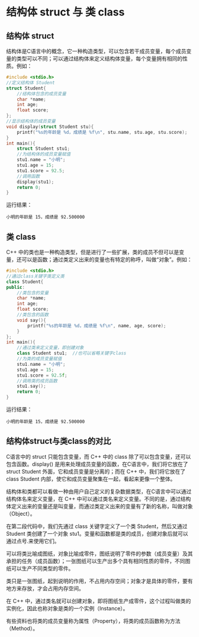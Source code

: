 # 结构体 struct 与 类 class
## 结构体 struct

结构体是C语言中的概念，它一种构造类型，可以包含若干成员变量，每个成员变量的类型可以不同；可以通过结构体来定义结构体变量，每个变量拥有相同的性质。例如：
```c++
#include <stdio.h>
//定义结构体 Student
struct Student{
    //结构体包含的成员变量
    char *name;
    int age;
    float score;
};
//显示结构体的成员变量
void display(struct Student stu){
    printf("%s的年龄是 %d，成绩是 %f\n", stu.name, stu.age, stu.score);
}
int main(){
    struct Student stu1;
    //为结构体的成员变量赋值
    stu1.name = "小明";
    stu1.age = 15;
    stu1.score = 92.5;
    //调用函数
    display(stu1);
    return 0;
}
```
运行结果：
```shell
小明的年龄是 15，成绩是 92.500000
```

## 类 class
C++ 中的类也是一种构造类型，但是进行了一些扩展，类的成员不但可以是变量，还可以是函数；通过类定义出来的变量也有特定的称呼，叫做“对象”。例如：
```c++
#include <stdio.h>
//通过class关键字类定义类
class Student{
public:
    //类包含的变量
    char *name;
    int age;
    float score;
    //类包含的函数
    void say(){
        printf("%s的年龄是 %d，成绩是 %f\n", name, age, score);
    }
};
int main(){
    //通过类来定义变量，即创建对象
    class Student stu1;  //也可以省略关键字class
    //为类的成员变量赋值
    stu1.name = "小明";
    stu1.age = 15;
    stu1.score = 92.5f;
    //调用类的成员函数
    stu1.say();
    return 0;
}
```
运行结果：
```shell
小明的年龄是 15，成绩是 92.500000
```

## 结构体struct与类class的对比

C语言中的 struct 只能包含变量，而 C++ 中的 class 除了可以包含变量，还可以包含函数。display() 是用来处理成员变量的函数，在C语言中，我们将它放在了 struct Student 外面，它和成员变量是分离的；而在 C++ 中，我们将它放在了 class Student 内部，使它和成员变量聚集在一起，看起来更像一个整体。

结构体和类都可以看做一种由用户自己定义的复杂数据类型，在C语言中可以通过结构体名来定义变量，在 C++ 中可以通过类名来定义变量。不同的是，通过结构体定义出来的变量还是叫变量，而通过类定义出来的变量有了新的名称，叫做对象（Object）。

在第二段代码中，我们先通过 class 关键字定义了一个类 Student，然后又通过 Student 类创建了一个对象 stu1。变量和函数都是类的成员，创建对象后就可以通过点号.来使用它们。

可以将类比喻成图纸，对象比喻成零件，图纸说明了零件的参数（成员变量）及其承担的任务（成员函数）；一张图纸可以生产出多个具有相同性质的零件，不同图纸可以生产不同类型的零件。

类只是一张图纸，起到说明的作用，不占用内存空间；对象才是具体的零件，要有地方来存放，才会占用内存空间。

在 C++ 中，通过类名就可以创建对象，即将图纸生产成零件，这个过程叫做类的实例化，因此也称对象是类的一个实例（Instance）。

有些资料也将类的成员变量称为属性（Property），将类的成员函数称为方法（Method）。